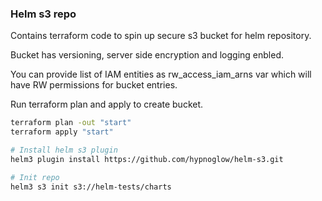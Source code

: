 ### Helm s3 repo

Contains terraform code to spin up secure s3 bucket for helm repository. 

Bucket has versioning, server side encryption and logging enbled. 

You can provide list of IAM entities as rw_access_iam_arns var which will have RW permissions for bucket entries. 


Run terraform plan and apply to create bucket.

```bash
terraform plan -out "start"
terraform apply "start"
```

```bash
# Install helm s3 plugin
helm3 plugin install https://github.com/hypnoglow/helm-s3.git

# Init repo
helm3 s3 init s3://helm-tests/charts

```